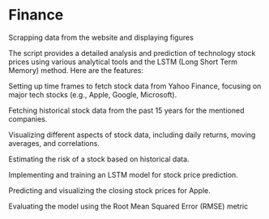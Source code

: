 # Finance
Scrapping data from the website and displaying figures 

The script provides a detailed analysis and prediction of technology stock prices using various analytical tools and the LSTM (Long Short Term Memory) method. Here are the features:

Setting up time frames to fetch stock data from Yahoo Finance, focusing on major tech stocks (e.g., Apple, Google, Microsoft).

Fetching historical stock data from the past 15 years for the mentioned companies.

Visualizing different aspects of stock data, including daily returns, moving averages, and correlations.

Estimating the risk of a stock based on historical data.

Implementing and training an LSTM model for stock price prediction.

Predicting and visualizing the closing stock prices for Apple.

Evaluating the model using the Root Mean Squared Error (RMSE) metric
